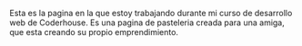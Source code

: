 Esta es la pagina en la que estoy trabajando durante mi curso de desarrollo web de Coderhouse.
Es una pagina de pasteleria creada para una amiga, que esta creando su propio emprendimiento.
